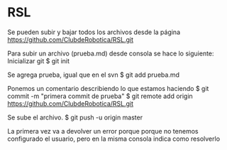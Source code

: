 # RSL
Se pueden subir y bajar todos los archivos desde la página
https://github.com/ClubdeRobotica/RSL.git

Para subir un archivo (prueba.md) desde consola se hace lo siguiente:
Inicializar git
$ git init

Se agrega prueba, igual que en el svn
$ git add prueba.md

Ponemos un comentario describiendo lo que estamos haciendo
$ git commit -m "primera commit de prueba"
$ git remote add origin https://github.com/ClubdeRobotica/RSL.git

Se sube el archivo.
$ git push -u origin master

La primera vez va a devolver un error porque porque no tenemos configurado el usuario, pero en la misma consola indica como resolverlo
